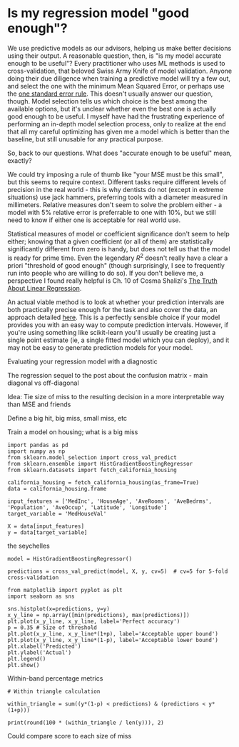 # Is my regression model "good enough"?

We use predictive models as our advisors, helping us make better decisions using their output. A reasonable question, then, is "is my model accurate enough to be useful"? Every practitioner who uses ML methods is used to cross-validation, that beloved Swiss Army Knife of model validation. Anyone doing their due diligence when training a predictive model will try a few out, and select the one with the minimum Mean Squared Error, or perhaps use the [one standard error rule](https://lmc2179.github.io/posts/cvci.html). This doesn't usually answer our question, though. Model selection tells us which choice is the best among the available options, but it's unclear whether even the best one is actually good enough to be useful. I myself have had the frustrating experience of performing an in-depth model selection process, only to realize at the end that all my careful optimizing has given me a model which is better than the baseline, but still unusable for any practical purpose.

So, back to our questions. What does "accurate enough to be useful" mean, exactly? 

We could try imposing a rule of thumb like "your MSE must be this small", but this seems to require context. Different tasks require different levels of precision in the real world - this is why dentists do not (except in extreme situations) use jack hammers, preferring tools with a diameter measured in millimeters. Relative measures don't seem to solve the problem either - a model with 5% relative error is preferrable to one with 10%, but we still need to know if either one is acceptable for real world use. 

Statistical measures of model or coefficient significance don't seem to help either; knowing that a given coefficient (or all of them) are statistically significantly different from zero is handy, but does not tell us that the model is ready for prime time. Even the legendary $R^2$ doesn't really have a clear a priori "threshold of good enough" (though surprisingly, I see to frequently run into people who are willing to do so). If you don't believe me, a perspective I found really helpful is Ch. 10 of Cosma Shalizi's [The Truth About Linear Regression](https://www.stat.cmu.edu/~cshalizi/TALR/TALR.pdf).

An actual viable method is to look at whether your prediction intervals are both practically precise enough for the task and also cover the data, an approach detailed [here](https://statisticsbyjim.com/regression/how-high-r-squared/). This is a perfectly sensible choice if your model provides you with an easy way to compute prediction intervals. However, if you're using something like scikit-learn you'll usually be creating just a single point estimate (ie, a single fitted model which you can deploy), and it may not be easy to generate prediction models for your model.

Evaluating your regression model with a diagnostic

The regression sequel to the post about the confusion matrix - main diagonal vs off-diagonal

Idea: Tie size of miss to the resulting decision in a more interpretable way than MSE and friends

Define a big hit, big miss, small miss, etc

Train a model on housing; what is a big miss

```
import pandas as pd
import numpy as np
from sklearn.model_selection import cross_val_predict
from sklearn.ensemble import HistGradientBoostingRegressor
from sklearn.datasets import fetch_california_housing

california_housing = fetch_california_housing(as_frame=True)
data = california_housing.frame

input_features = ['MedInc', 'HouseAge', 'AveRooms', 'AveBedrms', 'Population', 'AveOccup', 'Latitude', 'Longitude']
target_variable = 'MedHouseVal'

X = data[input_features]
y = data[target_variable]
```

the seychelles

```
model = HistGradientBoostingRegressor()

predictions = cross_val_predict(model, X, y, cv=5)  # cv=5 for 5-fold cross-validation

from matplotlib import pyplot as plt
import seaborn as sns

sns.histplot(x=predictions, y=y)
x_y_line = np.array([min(predictions), max(predictions)])
plt.plot(x_y_line, x_y_line, label='Perfect accuracy')
p = 0.35 # Size of threshold
plt.plot(x_y_line, x_y_line*(1+p), label='Acceptable upper bound')
plt.plot(x_y_line, x_y_line*(1-p), label='Acceptable lower bound')
plt.xlabel('Predicted')
plt.ylabel('Actual')
plt.legend()
plt.show()
```

Within-band percentage metrics

```
# Within triangle calculation

within_triangle = sum((y*(1-p) < predictions) & (predictions < y*(1+p)))

print(round(100 * (within_triangle / len(y))), 2)
```

Could compare score to each size of miss
